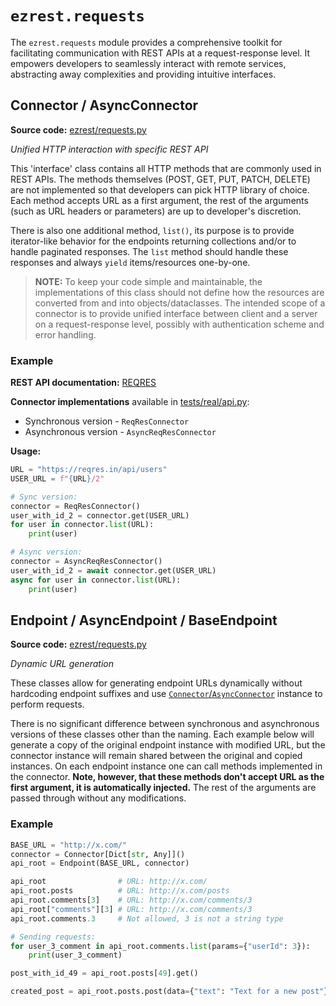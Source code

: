 # `ezrest.requests`

The `ezrest.requests` module provides a comprehensive toolkit for facilitating communication with REST APIs at a request-response level. It empowers developers to seamlessly interact with remote services, abstracting away complexities and providing intuitive interfaces.

## Connector / AsyncConnector

**Source code:** [ezrest/requests.py](https://github.com/nullJaX/ezrest/blob/master/ezrest/requests.py)

*Unified HTTP interaction with specific REST API*

This 'interface' class contains all HTTP methods that are commonly used in REST APIs. The methods themselves (POST, GET, PUT, PATCH, DELETE) are not implemented so that developers can pick HTTP library of choice. Each method accepts URL as a first argument, the rest of the arguments (such as URL headers or parameters) are up to developer's discretion.

There is also one additional method, `list()`, its purpose is to provide iterator-like behavior for the endpoints returning collections and/or to handle paginated responses. The `list` method should handle these responses and always `yield` items/resources one-by-one.

> **NOTE:** To keep your code simple and maintainable, the implementations of this class should not define how the resources are converted from and into objects/dataclasses. The intended scope of a connector is to provide unified interface between client and a server on a request-response level, possibly with authentication scheme and error handling.

### Example

**REST API documentation:** [REQRES](https://reqres.in/)

**Connector implementations** available in [tests/real/api.py](https://github.com/nullJaX/ezrest/blob/master/tests/real/api.py):
  - Synchronous version - `ReqResConnector`
  - Asynchronous version - `AsyncReqResConnector`

**Usage:**
```python
URL = "https://reqres.in/api/users"
USER_URL = f"{URL}/2"

# Sync version:
connector = ReqResConnector()
user_with_id_2 = connector.get(USER_URL)
for user in connector.list(URL):
    print(user)

# Async version:
connector = AsyncReqResConnector()
user_with_id_2 = await connector.get(USER_URL)
async for user in connector.list(URL):
    print(user)
```

## Endpoint / AsyncEndpoint / BaseEndpoint

**Source code:** [ezrest/requests.py](https://github.com/nullJaX/ezrest/blob/master/ezrest/requests.py)

*Dynamic URL generation*

These classes allow for generating endpoint URLs dynamically without hardcoding endpoint suffixes and use [`Connector`/`AsyncConnector`](#connector-asyncconnector) instance to perform requests.

There is no significant difference between synchronous and asynchronous versions of these classes other than the naming. Each example below will generate a copy of the original endpoint instance with modified URL, but the connector instance will remain shared between the original and copied instances. On each endpoint instance one can call methods implemented in the connector. **Note, however, that these methods don't accept URL as the first argument, it is automatically injected.** The rest of the arguments are passed through without any modifications.

### Example

```python
BASE_URL = "http://x.com/"
connector = Connector[Dict[str, Any]]()
api_root = Endpoint(BASE_URL, connector)

api_root                # URL: http://x.com/
api_root.posts          # URL: http://x.com/posts
api_root.comments[3]    # URL: http://x.com/comments/3
api_root["comments"][3] # URL: http://x.com/comments/3
api_root.comments.3     # Not allowed, 3 is not a string type

# Sending requests:
for user_3_comment in api_root.comments.list(params={"userId": 3}):
    print(user_3_comment)

post_with_id_49 = api_root.posts[49].get()

created_post = api_root.posts.post(data={"text": "Text for a new post"})
```
